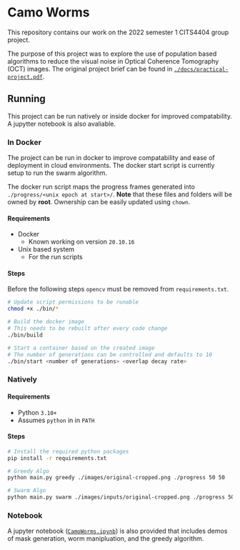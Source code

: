 # Camo Worms

This repository contains our work on the 2022 semester 1 CITS4404 group project.

The purpose of this project was to explore the use of population based algorithms to reduce the visual noise in Optical Coherence Tomography (OCT) images.
The original project brief can be found in [`./docs/practical-project.pdf`](./docs/practical-project.pdf).

## Running

This project can be run natively or inside docker for improved compatability.
A jupytter notebook is also avaliable.

### In Docker

The project can be run in docker to improve compatability and ease of deployment in cloud environments.
The docker start script is currently setup to run the swarm algorithm.

The docker run script maps the progress frames generated into `./progress/<unix epoch at start>/`.
**Note** that these files and folders will be owned by **root**.
Ownership can be easily updated using `chown`.

#### Requirements

- Docker
    - Known working on version `20.10.16`
- Unix based system
    - For the run scripts

#### Steps

Before the following steps `opencv` must be removed from `requirements.txt`.

```bash
# Update script permissions to be runable
chmod +x ./bin/*

# Build the docker image
# This needs to be rebuilt after every code change
./bin/build

# Start a container based on the created image
# The number of generations can be controlled and defaults to 10
./bin/start <number of generations> <overlap decay rate>
```

### Natively

#### Requirements

- Python `3.10+`
- Assumes `python` in in `PATH`

#### Steps

```bash
# Install the required python packages
pip install -r requirements.txt

# Greedy Algo
python main.py greedy ./images/original-cropped.png ./progress 50 50

# Swarm Algo
python main.py swarm ./images/inputs/original-cropped.png ./progress 50 0.9
```

### Notebook

A jupyter notebook ([`CamoWorms.ipynb`](./CamoWorms.ipynb)) is also provided that includes demos of mask generation, worm manipluation, and the greedy algorithm.
